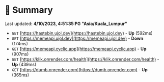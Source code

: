 # 📖 Summary
Last updated: **4/10/2023, 4:51:35 PG "Asia/Kuala_Lumpur"**

- `GET` [https://hastebin.ujol.dev](https://hastebin.ujol.dev) - **Up** (592ms)
- `GET` [https://memeapi.ujol.dev](https://memeapi.ujol.dev) - **Down** (174ms)
- `GET` [https://memeapi.cyclic.app](https://memeapi.cyclic.app) - **Up** (907ms)
- `GET` [https://klik.onrender.com/health](https://klik.onrender.com/health) - **Up** (439ms)
- `GET` [https://dumb.onrender.com](https://dumb.onrender.com) - **Up** (365ms)
